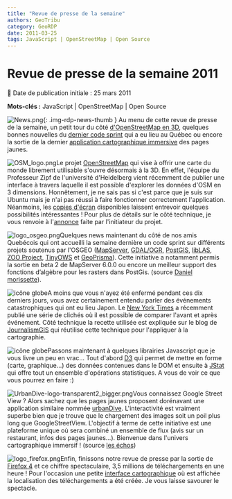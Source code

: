 ```yaml
---
title: "Revue de presse de la semaine"
authors: GeoTribu
category: GeoRDP
date: 2011-03-25
tags: JavaScript | OpenStreetMap | Open Source
---
```


# Revue de presse de la semaine 2011


:calendar: Date de publication initiale : 25 mars 2011

**Mots-clés :** JavaScript | OpenStreetMap | Open Source


![News.png](https://cdn.geotribu.fr/images/internal/icons-rdp-news/news.png){: .img-rdp-news-thumb }
Au menu de cette revue de presse de la semaine, un petit tour du côté [d'OpenStreetMap en 3D](#osm), quelques bonnes nouvelles du [dernier code sprint](#codeSprint) qui a eu lieu au Québec ou encore la sortie de la dernier [application cartographique immersive](#urbanDive) des pages jaunes.




 ![OSM_logo.png](https://cdn.geotribu.fr/img/logos-icones/OpenStreetMap/Openstreetmap.png)Le projet [OpenStreetMap](https://www.openstreetmap.org/) qui vise à offrir une carte du monde librement utilisable s'ouvre désormais à la 3D. En effet, l'équipe du Professeur Zipf de l'université d'Heidelberg vient récemment de publier une interface à travers laquelle il est possible d'explorer les données d'OSM en 3 dimensions. Honnêtement, je ne sais pas si c'est parce que je suis sur Ubuntu mais je n'ai pas réussi à faire fonctionner correctement l'application. Néanmoins, les [copies d'écran](http://www.osm-3d.org/screenshots.en.htm) disponibles laissent entrevoir quelques possibilités intéressantes ! Pour plus de détails sur le côté technique, je vous renvoie à l'[annonce](http://www.gisuser.com/content/view/22978/2/) faite par l'initiateur du projet.




 ![logo_osgeo.png](http://geotribu.net/sites/default/files/Tuto/img/Blog/divers/logo_osgeo.png)Quelques news maintenant du côté de nos amis Quebécois qui ont accueilli la semaine dernière un code sprint sur différents projets soutenus par l'OSGEO ([MapServer](http://mapserver.org/), [GDAL/OGR](http://gdal.org/), [PostGIS](http://postgis.org/), [libLAS](http://liblas.org/), [ZOO Project](http://www.zoo-project.org/), [TinyOWS](http://tinyows.org/) et [GeoPrisma](http://geoprisma.org/)). Cette initiative a notamment permis la sortie en beta 2 de MapServer 6.0.0 ou encore un meilleur support des fonctions d’algèbre pour les rasters dans PostGis. (source [Daniel morissette](http://dmorissette.blogspot.com/2011/03/news-from-montreal-osgeo-code-sprint.html)).




 ![icône globe](https://cdn.geotribu.fr/img/internal/icons-rdp-news/world.png)A moins que vous n'ayez été enfermé pendant ces dix derniers jours, vous avez certainement entendu parler des événements catastrophiques qui ont eu lieu Japon. Le [New York Times](http://www.nytimes.com/interactive/2011/03/13/world/asia/satellite-photos-japan-before-and-after-tsunami.html) a récemment publié une série de clichés où il est possible de comparer l'avant et après événement. Côté technique la recette utilisée est expliquée sur le blog de [JournalismGIS](http://www.journalismgis.com/2011/03/sliding-maps-using-jquery/) qui réutilise cette technique pour l'appliquer à la cartographie.




 ![icône globe](https://cdn.geotribu.fr/img/internal/icons-rdp-news/world.png)Passons maintenant à quelques librairies Javascript que je vous livre un peu en vrac... Tout d'abord [D3](http://mbostock.github.com/d3/) qui permet de mettre en forme (carte, graphique...) des données contenues dans le DOM et ensuite à [JStat](http://www.jstat.org/) qui offre tout un ensemble d'opérations statistiques. A vous de voir ce que vous pourrez en faire :)




 ![UrbanDive-logo-transparent2_bigger.png](http://geotribu.net/sites/default/files/Tuto/img/Blog/divers/UrbanDive-logo-transparent2_bigger.png)Vous connaissez Google Street View ? Alors sachez que les pages jaunes proposent dorénavant une application similaire nommée [urbanDive](http://www.urbandive.com/). L'interactivité est vraiment superbe bien que je trouve que le chargement des images soit un poil plus long que GoogleStreetView. L'objectif à terme de cette initiative est une plateforme unique où sera combiné un ensemble de flux (avis sur un restaurant, infos des pages jaunes...). Bienvenue dans l'univers cartographique immersif ! (source [les échos](http://www.ecrans.fr/Urbandive-les-Pages-jaunes-avec,12307.html))




 ![logo_firefox.png](http://geotribu.net/sites/default/files/Tuto/img/Blog/divers/logo_firefox.png)Enfin, finissons notre revue de presse par la sortie de [Firefox 4](http://www.mozilla.com/fr/firefox/) et ce chiffre spectaculaire, 3,5 millions de téléchargements en une heure ! Pour l'occasion une petite [interface cartographique](http://glow.mozilla.org/) où est affichée la localisation des téléchargements a été créée. Je vous laisse savourer le spectacle.
